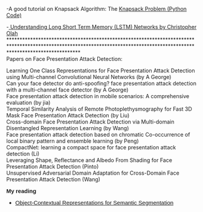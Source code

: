 <div class="project_section">
-A good tutorial on Knapsack Algorithm: The <a href="https://www.google.com/url?q=http%3A%2F%2Fwww.es.ele.tue.nl%2Feducation%2F5MC10%2FSolutions%2Fknapsack.pdf&sa=D">Knapsack Problem </a> <a href="https://github.com/yasar-rehman/Essential-codes/blob/master/Knapsack%20Algorithm"> (Python Code)</a> <br/>

-<a href="https://www.google.com/url?q=http%3A%2F%2Fcolah.github.io%2Fposts%2F2015-08-Understanding-LSTMs%2F&sa=D"> Understanding Long Short Term Memory (LSTM) Networks by Christopher Olah </a> <br/>
************************************************************************************************************************************************************************** <br/>
Papers on Face Presentation Attack Detection:<br/>

Learning One Class Representations for Face Presentation Attack Detection using Multi-channel Convolutional Neural Networks (by A George)<br/>
Can your face detector do anti-spoofing? face presentation attack detection with a multi-channel face detector (by A George)<br/>
Face presentation attack detection in mobile scenarios: A comprehensive evaluation (by jia)<br/>
Temporal Similarity Analysis of Remote Photoplethysmography for Fast 3D Mask Face Presentation Attack Detection (by Liu)<br/>
Cross-domain Face Presentation Attack Detection via Multi-domain Disentangled Representation Learning (by Wang)<br/>
Face presentation attack detection based on chromatic Co-occurrence of local binary pattern and ensemble learning (by Peng)<br/>
CompactNet: learning a compact space for face presentation attack detection (Li)<br/>
Leveraging Shape, Reflectance and Albedo From Shading for Face Presentation Attack Detection (Pinto)<br/>
Unsupervised Adversarial Domain Adaptation for Cross-Domain Face Presentation Attack Detection (Wang)<br/>
</div>

<div class="row">
  <div class="col-md-2 pull-left">
    <div style="font-family: 'Oswald', sans-serif; font-size: 15px"><b>My reading</b> </div>
      </div>
  <div class="col-md-10 pull-right">
    <ul>
   <li> <div style="font-family: 'Oswald', sans-serif; font-size: 15px"> <a href="https://arxiv.org/pdf/1909.11065.pdf">Object-Contextual Representations for Semantic
Segmentation</a> </div> </li>
      </ul>
    </div>
  </div>
